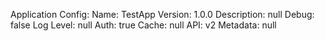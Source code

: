 Application Config:
Name: TestApp
Version: 1.0.0
Description: null
Debug: false
Log Level: null
Auth: true
Cache: null
API: v2
Metadata: null